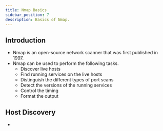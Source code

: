 ```yaml
---
title: Nmap Basics
sidebar_position: 7
description: Basics of Nmap.
---
```


## Introduction
- Nmap is an open-source network scanner that was first published in 1997.
- Nmap can be used to perform the following tasks.
  - Discover live hosts
  - Find running services on the live hosts
  - Distinguish the different types of port scans
  - Detect the versions of the running services
  - Control the timing
  - Format the output

## Host Discovery
- 